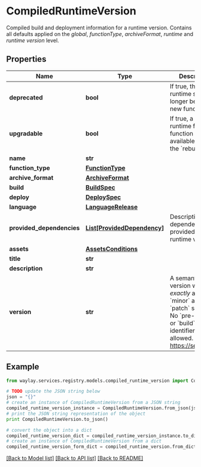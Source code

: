 # CompiledRuntimeVersion

Compiled build and deployment information for a runtime version. Contains all defaults applied on the _global_, _functionType_, _archiveFormat_, _runtime_ and _runtime version_ level.

## Properties

Name | Type | Description | Notes
------------ | ------------- | ------------- | -------------
**deprecated** | **bool** | If true, this runtime should no longer be used for new functions. | 
**upgradable** | **bool** | If true, a newer runtime for this function is available using the &#x60;rebuild&#x60; API. | 
**name** | **str** |  | 
**function_type** | [**FunctionType**](FunctionType.md) |  | 
**archive_format** | [**ArchiveFormat**](ArchiveFormat.md) |  | 
**build** | [**BuildSpec**](BuildSpec.md) |  | [optional] 
**deploy** | [**DeploySpec**](DeploySpec.md) |  | [optional] 
**language** | [**LanguageRelease**](LanguageRelease.md) |  | [optional] 
**provided_dependencies** | [**List[ProvidedDependency]**](ProvidedDependency.md) | Description of dependencies provided by this runtime version. | [optional] 
**assets** | [**AssetsConditions**](AssetsConditions.md) |  | [optional] 
**title** | **str** |  | 
**description** | **str** |  | [optional] 
**version** | **str** | A semantic version with _exactly_ a &#x60;major&#x60;, &#x60;minor&#x60; and &#x60;patch&#x60; specifier. No &#x60;pre-release&#x60; or &#x60;build&#x60; identifiers are allowed. See https://semver.org | 

## Example

```python
from waylay.services.registry.models.compiled_runtime_version import CompiledRuntimeVersion

# TODO update the JSON string below
json = "{}"
# create an instance of CompiledRuntimeVersion from a JSON string
compiled_runtime_version_instance = CompiledRuntimeVersion.from_json(json)
# print the JSON string representation of the object
print CompiledRuntimeVersion.to_json()

# convert the object into a dict
compiled_runtime_version_dict = compiled_runtime_version_instance.to_dict()
# create an instance of CompiledRuntimeVersion from a dict
compiled_runtime_version_form_dict = compiled_runtime_version.from_dict(compiled_runtime_version_dict)
```
[[Back to Model list]](../README.md#documentation-for-models) [[Back to API list]](../README.md#documentation-for-api-endpoints) [[Back to README]](../README.md)


